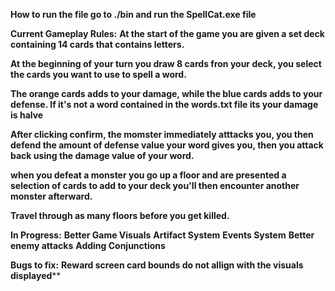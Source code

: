 **How to run the file go to ./bin and run the SpellCat.exe file**

**Current Gameplay Rules:**
**At the start of the game you are given a set deck containing 14 cards that contains letters.**

**At the beginning of your turn you draw 8 cards fron your deck, you select the cards you want to use to spell a word.**

**The orange cards adds to your damage, while the blue cards adds to your defense. If it's not a word contained in the words.txt file its your damage is halve**

**After clicking confirm, the momster immediately atttacks you, you then defend the amount of defense value your word gives you, then you attack back  using the damage value of your word.**

**when you defeat a monster you go up a floor and are presented a selection of cards to add to your deck you'll then encounter another monster afterward.**

**Travel through as many floors before you get killed.**

**In Progress:**
**Better Game Visuals**
**Artifact System**
**Events System**
**Better enemy attacks**
**Adding Conjunctions**

**Bugs to fix:**
**Reward screen card bounds do not allign with the visuals displayed****
